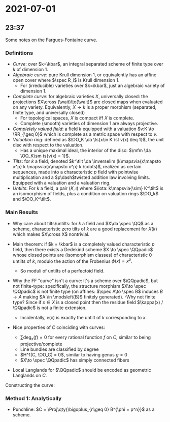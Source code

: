 # 2021-07-01

## 23:37

Some notes on the Fargues-Fontaine curve.

### Definitions

- *Curve*: over $k=\kbar$, an integral separated scheme of finite type over $k$ of dimension 1.
- *Algebraic curve*: pure Krull dimension 1, or equivalently has an affine open cover where $\spec R_i$ is Krull dimension 1.
  - For (irreducible) varieties over $k=\kbar$, just an algebraic variety of dimension 1.
- *Complete curve*: for algebraic varieties $X$, universally closed: the projections $X\cross (\wait)\to(\wait)$ are closed maps when evaluated on any variety.
  Equivalently, $X\to k$ is a proper morphism (separated, finite type, and universally closed)
  - For topological spaces, $X$ is compact iff $X$ is complete.
  - Complete (smooth) varieties of dimension 1 are always projective.
- *Completely valued field*: a field $k$ equipped with a valuation $v:K \to \RR_{\geq 0}$ which is complete as a metric space with respect to $v$.
- *Valuation ring*: defined as $\OO_K \da \ts{x\in K \st v(x) \leq 1}$, the unit disc with respect to the valuation.
  - Has a unique maximal ideal, the interior of the disc: $\mfm \da \OO_K\sm ts{v(x) = 1}$.
- *Tilts*: for $k$ a field, denoted $k^\tilt \da \inverselim (k\mapsvia{x\mapsto x^p} k \mapsvia{x\mapsto x^p} k \cdots)$, realized as certain sequences, made into a characteristic $p$ field with pointwise multiplication and a $p\dash$twisted addition law involving limits.
  Equipped with a valuation and a valuation ring.
- *Untilts*: For $k$ a field, a pair $(K, \iota)$ where $\iota: k\mapsvia{\sim} K^\tilt$ is an isomorphism of fields, plus a condition on valuation rings $\OO_k$ and $\OO_K^\tilt$.

### Main Results

- Why care about tilts/untilts: for $k$ a field and $X\da \spec \QQ$ as a scheme, characteristic zero tilts of $k$ are a good replacement for $X(k)$ which makes $X\cross X$ nontrivial.

- Main theorem: if $k = \kbar$ is a completely valued characteristic $p$ field, then there exists a Dedekind scheme $X \to \spec \QQpadic$ whose closed points are (isomorphism classes) of characteristic 0 untilts of $k$, modulo the action of the Frobenius $\phi(x) = x^p$.
  - So moduli of untilts of a perfectoid field.

- Why the FF "curve" isn't a curve: it's a scheme over $\QQpadic$, but not finite-type: specifically, the structure morphism $X\to \spec \QQpadic$ is not finite type (on affines: $\spec A\to \spec B$ induces $B\to A$ making $A \in \modsleft{B}$ finitely generated).
  -Why not finite type? Since if $x\in X$ is a closed point then the residue field $\kappa(x) / \QQpadic$ is not a finite extension.
  - Incidentally, $\kappa(x)$ is exactly the untilt of $k$ corresponding to $x$.

- Nice properties of $C$ coinciding with curves:
  - $\sum \deg_x(f) = 0$ for every rational function $f$ on $C$, similar to being projective/complete
  - Line bundles are classified by degree
  - $H^1(C, \OO_C) = 0$, similar to having genus $g=0$
  - $X\to \spec \QQpadic$ has simply connected fibers
- Local Langlands for $\QQpadic$ should be encoded as geometric Langlands on $C$.

Constructing the curve:

### Method 1: Analytically

- Punchline: $C = \Proj\qty{\bigoplus_{n\geq 0} B^{\phi = p^n}}$ as a scheme.
